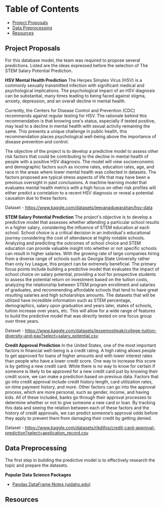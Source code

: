 # Table of Contents

- [Project Proposals](#project-proposals)
- [Data Preprocessing](#data-preprocessing)
- [Resources](#resources)

## Project Proposals

For this database model, the team was required to propose several predictions. Listed are the ideas expressed before the selection of The STEM Salary Potential Prediction.

**HSV Mental Health Prediction**
The Herpes Simplex Virus (HSV) is a commonly sexually transmitted infection with significant medical and psychological implications. The psychological impact of an HSV diagnosis can be substantial, many times leading to being faced against stigma, anxiety, depression, and an overall decline in mental health.

Currently, the Centers for Disease Control and Prevention (CDC) recommends against regular testing for HSV. The rationale behind this recommendation is that knowing one's status, especially if tested positive, may lead to a decline in mental health with sexual activity remaining the same. This presents a unique challenge in public health, this recommendation places psychological well-being above the importance of disease prevention and control.

The objective of the project is to develop a predictive model to assess other risk factors that could be contributing to the decline in mental health of people with a positive HSV diagnosis. The model will view socioeconomic and demographic factors such as income rates, education rates, age, and race in the areas where lower mental health was collected in datasets. The factors proposed are typical stress aspects of life that may have been a previous oversight in past conclusions. A machine learning model that evaluates mental health metrics with a high focus on other risk profiles will either predict a correlation to a recent HSV diagnosis or reveal a potential causation due to these factors.

Dataset - https://www.kaggle.com/datasets/jeevanaduwarahan/hsv-data

**STEM Salary Potential Prediction**
The project's objective is to develop a predictive model that assesses whether attending a particular school results in a higher salary, considering the influence of STEM education at each school. School choice is a critical decision in an individual's educational journey considering the cost of attendance at highly notable schools. Analyzing and predicting the outcomes of school choice and STEM education can provide valuable insight into whether or not specific schools can result in higher salaries. With the growing rate of large companies hiring from a diverse range of schools such as Georgia State University rather than only Ivy League, this project can be extremely beneficial. The primary focus points include building a predictive model that evaluates the impact of school choice on salary potential, providing a tool for prospective students to assess the potential return on investment based on the tuition costs, analyzing the relationship between STEM program enrollment and salaries of graduates, and recommending affordable schools that tend to have great resulting salaries and high scholarships amounts. The datasets that will be utilized have incredible information such as STEM percentage, demographics, salary upon graduation and years later, states of schools, tuition increase over years, etc. This will allow for a wide range of features to build the predictive model that was directly tested on one focus group over three years.

Dataset - https://www.kaggle.com/datasets/jessemostipak/college-tuition-diversity-and-pay?select=salary_potential.csv

**Credit Approval Prediction**
  In the United States, one of the most important factors in financial well-being is a credit rating. A high rating allows people to get approved for loans of higher amounts and with lower interest rates than people who have a lower credit score. One way to increase this score is by getting a new credit card. While there is no way to know for certain if someone is likely to be approved for a new credit card just by knowing their credit score, we can make a prediction based on previous data.
  Factors that go into credit approval include credit history length, card utilization rates, on-time payment history, and more. Other factors can go into the approval process, which are more personal, such as gender, income, and having kids. All of these included, banks go through their approval processes to determine whether or not to give someone a new card or loan. By tracking this data and seeing the relation between each of these factors and the history of credit approvals, we can predict someone’s approval odds before they apply to prevent them from damaging their credit by getting denied.

Dataset - https://www.kaggle.com/datasets/rikdifos/credit-card-approval-prediction?select=application_record.csv

## Data Preprocessing

The first step in building the predictive model is to effectively research the topic and prepare the datasets.

**Popular Data Science Packages**

* [Pandas DataFrame Notes (uidaho.edu)](https://www.webpages.uidaho.edu/~stevel/504/pandas%20dataframe%20notes.pdf)


## Resources

